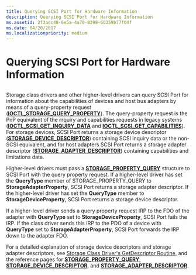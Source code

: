 ```yaml
---
title: Querying SCSI Port for Hardware Information
description: Querying SCSI Port for Hardware Information
ms.assetid: 2f3adc40-6e5a-4a70-8298-60359b77f04f
ms.date: 04/20/2017
ms.localizationpriority: medium
---
```


# Querying SCSI Port for Hardware Information


## <span id="ddk_querying_scsi_port_for_hardware_information_kg"></span><span id="DDK_QUERYING_SCSI_PORT_FOR_HARDWARE_INFORMATION_KG"></span>


Storage class drivers and other higher-level drivers can query SCSI Port for information about the capabilities of devices and host bus adapters by means of a query-property request ([**IOCTL\_STORAGE\_QUERY\_PROPERTY**](https://docs.microsoft.com/windows-hardware/drivers/ddi/ntddstor/ni-ntddstor-ioctl_storage_query_property)). The query-property request is the PnP equivalent of the inquiry and capabilities requests in legacy systems ([**IOCTL\_SCSI\_GET\_INQUIRY\_DATA**](https://docs.microsoft.com/windows-hardware/drivers/ddi/ntddscsi/ni-ntddscsi-ioctl_scsi_get_inquiry_data) and [**IOCTL\_SCSI\_GET\_CAPABILITIES**](https://docs.microsoft.com/windows-hardware/drivers/ddi/ntddscsi/ni-ntddscsi-ioctl_scsi_get_capabilities)). For storage devices, SCSI Port returns a storage device descriptor ([**STORAGE\_DEVICE\_DESCRIPTOR**](https://docs.microsoft.com/windows-hardware/drivers/ddi/ntddstor/ns-ntddstor-_storage_device_descriptor)) containing SCSI inquiry data or the non-SCSI equivalent, and for host adapters SCSI Port returns a storage adapter descriptor ([**STORAGE\_ADAPTER\_DESCRIPTOR**](https://docs.microsoft.com/windows-hardware/drivers/ddi/ntddstor/ns-ntddstor-_storage_adapter_descriptor)) containing capabilities and limitations data.

Higher-level drivers must pass a [**STORAGE\_PROPERTY\_QUERY**](https://docs.microsoft.com/windows-hardware/drivers/ddi/ntddstor/ns-ntddstor-_storage_property_query) structure to SCSI Port with the query property request. If a higher-level driver has set the **QueryType** member of STORAGE\_PROPERTY\_QUERY to **StorageAdapterProperty**, SCSI Port returns a storage adapter descriptor. If the higher-level driver has set the **QueryType** member to **StorageDeviceProperty**, SCSI Port returns a storage device descriptor.

If a higher-level driver sends a query property request IRP to the FDO of the adapter with **QueryType** set to **StorageDeviceProperty**, SCSI Port fails the IRP. If the class driver sends this IRP to the PDO of a device with **QueryType** set to **StorageAdapterProperty**, SCSI Port forwards the IRP down to the adapter FDO.

For a detailed explanation of storage device descriptors and storage adapter descriptors, see [Storage Class Driver's GetDescriptor Routine](storage-class-driver-s-getdescriptor-routine.md), and the reference pages for [**STORAGE\_PROPERTY\_QUERY**](https://docs.microsoft.com/windows-hardware/drivers/ddi/ntddstor/ns-ntddstor-_storage_property_query), [**STORAGE\_DEVICE\_DESCRIPTOR**](https://docs.microsoft.com/windows-hardware/drivers/ddi/ntddstor/ns-ntddstor-_storage_device_descriptor), and [**STORAGE\_ADAPTER\_DESCRIPTOR**](https://docs.microsoft.com/windows-hardware/drivers/ddi/ntddstor/ns-ntddstor-_storage_adapter_descriptor).

 

 




